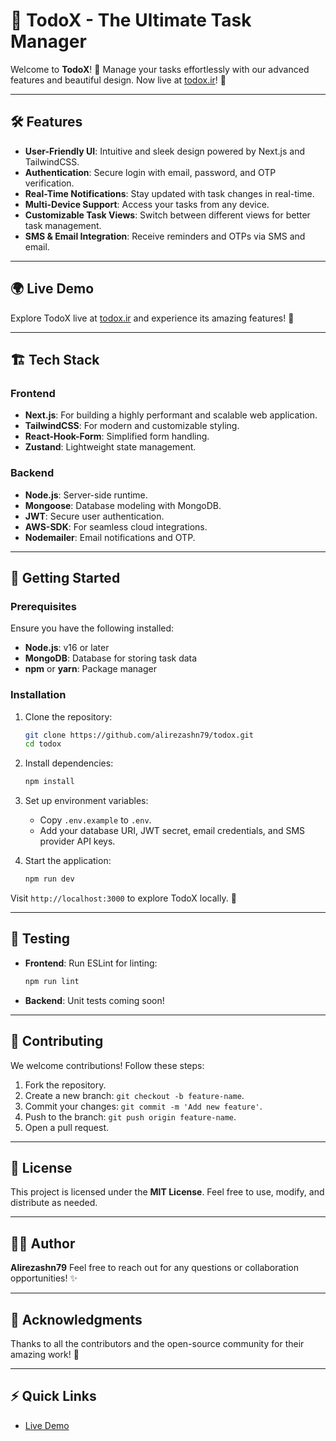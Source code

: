 # 🚀 TodoX - The Ultimate Task Manager

Welcome to **TodoX**! 🎯 Manage your tasks effortlessly with our advanced features and beautiful design. Now live at [todox.ir](http://todox.ir)! 🌟

---

## 🛠️ Features

- **User-Friendly UI**: Intuitive and sleek design powered by Next.js and TailwindCSS.
- **Authentication**: Secure login with email, password, and OTP verification.
- **Real-Time Notifications**: Stay updated with task changes in real-time.
- **Multi-Device Support**: Access your tasks from any device.
- **Customizable Task Views**: Switch between different views for better task management.
- **SMS & Email Integration**: Receive reminders and OTPs via SMS and email.

---

## 🌍 Live Demo

Explore TodoX live at [todox.ir](http://todox.ir) and experience its amazing features! 🚀

---

## 🏗️ Tech Stack

### Frontend

- **Next.js**: For building a highly performant and scalable web application.
- **TailwindCSS**: For modern and customizable styling.
- **React-Hook-Form**: Simplified form handling.
- **Zustand**: Lightweight state management.

### Backend

- **Node.js**: Server-side runtime.
- **Mongoose**: Database modeling with MongoDB.
- **JWT**: Secure user authentication.
- **AWS-SDK**: For seamless cloud integrations.
- **Nodemailer**: Email notifications and OTP.

---

## 🚀 Getting Started

### Prerequisites

Ensure you have the following installed:

- **Node.js**: v16 or later
- **MongoDB**: Database for storing task data
- **npm** or **yarn**: Package manager

### Installation

1. Clone the repository:

   ```bash
   git clone https://github.com/alirezashn79/todox.git
   cd todox
   ```

2. Install dependencies:

   ```bash
   npm install
   ```

3. Set up environment variables:

   - Copy `.env.example` to `.env`.
   - Add your database URI, JWT secret, email credentials, and SMS provider API keys.

4. Start the application:

   ```bash
   npm run dev
   ```

Visit `http://localhost:3000` to explore TodoX locally. 🎉

---

## 🧪 Testing

- **Frontend**: Run ESLint for linting:
  ```bash
  npm run lint
  ```
- **Backend**: Unit tests coming soon!

---

## 🤝 Contributing

We welcome contributions! Follow these steps:

1. Fork the repository.
2. Create a new branch: `git checkout -b feature-name`.
3. Commit your changes: `git commit -m 'Add new feature'`.
4. Push to the branch: `git push origin feature-name`.
5. Open a pull request.

---

## 📜 License

This project is licensed under the **MIT License**. Feel free to use, modify, and distribute as needed.

---

## 🧑‍💻 Author

**Alirezashn79**
Feel free to reach out for any questions or collaboration opportunities! ✨

---

## 🌟 Acknowledgments

Thanks to all the contributors and the open-source community for their amazing work! 🙌

---

## ⚡ Quick Links

- [Live Demo](http://todox.ir)
